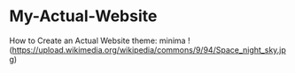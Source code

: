# My-Actual-Website
How to Create an Actual Website
theme: minima
!(https://upload.wikimedia.org/wikipedia/commons/9/94/Space_night_sky.jpg)
